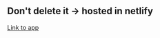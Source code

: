 ## Don't delete it -> hosted in netlify
[Link to app](https://inquisitive-blini-f55574.netlify.app/)
